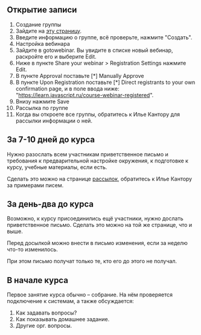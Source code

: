 <!--
 - У юзера преподавателя:
   - roles: ["teacher"]
   - profileTabsEnabled: ["courses"]
   - teacherEmail: my@email.com - в отличие от email (скрытый email аккаунта) и publicEmail (публичный в профиле), этот email для коммуникации по курсам, публикуется для курсантов.
   - isTeacherFrontpage: true - для преподавателя, который давно ведёт курсы
   - gotowebinar - данные gotowebinar-организатора
 - Для получения данных gotowebinar, от имени юзера зайти на:
   - https://api.citrixonline.com/oauth/authorize?client_id=5Ven6FoiKXuDfNWYroB95v2xWYJqlFfT
   - с полученным кодом (заменить его в конце строки ниже):
     curl -X POST -H "Accept:application/json" -H "Content-Type: application/x-www-form-urlencoded" "https://api.citrixonline.com/oauth/access_token" -d 'grant_type=authorization_code&client_id=5Ven6FoiKXuDfNWYroB95v2xWYJqlFfT&code=КОД'
   - JSON-результат в свойство юзера gotowebinar   
 - В коллекции courseTeacher должна быть запись о курсе, который он ведёт
 - На https://global.gotowebinar.com, go to Settings > Recording tab and select "Save recordings online (beta)".  
-->

## Открытие записи

1. Создание группы
  1. Зайдите на [эту страницу](/courses/teacher/group-create).
  2. Введите информацию о группе, всё проверьте, нажмите "Создать".
2. Настройка вебинара
  1. Зайдите в gotowebinar. Вы увидите в списке новый вебинар, раскройте его и выберите Edit.
  2. Ниже в пункте Share your webinar > Registration Settings нажмите Edit.
  3. В пункте Approval поставьте [*] Manually Approve
  4. В пункте Upon Registration поставьте [*] Direct registrants to your own confirmation page, и в поле ввода ниже: "https://learn.javascript.ru/course-webinar-registered".
  5. Внизу нажмите Save
3. Рассылка по группе 
  1. Когда вы откроете все группы, обратитесь к Илье Кантору для рассылки информации о ней.

## За 7-10 дней до курса

Нужно разослать всем участникам приветственное письмо и требования к предварительной настройке окружения, 
к подготовке к курсу, учебные материалы, если есть. 

Сделать это можно на странице [рассылок](/newsletter/admin/newsletter-releases), обратитесь к Илье Кантору за примерами писем.

## За день-два до курса

Возможно, к курсу присоединились ещё участники, нужно дослать приветственное письмо. Сделать это можно на той же странице, что и выше.

Перед досылкой можно внести в письмо изменения, если за неделю что-то изменилось.

При этом письмо получат только те, кто его до этого не получал. 

## В начале курса

Первое занятие курса обычно – собрание. На нём проверяется подключение к системам, а также обсуждается:

1. Как задавать вопросы?
2. Как показывать домашнее задание.
3. Другие орг. вопросы.



